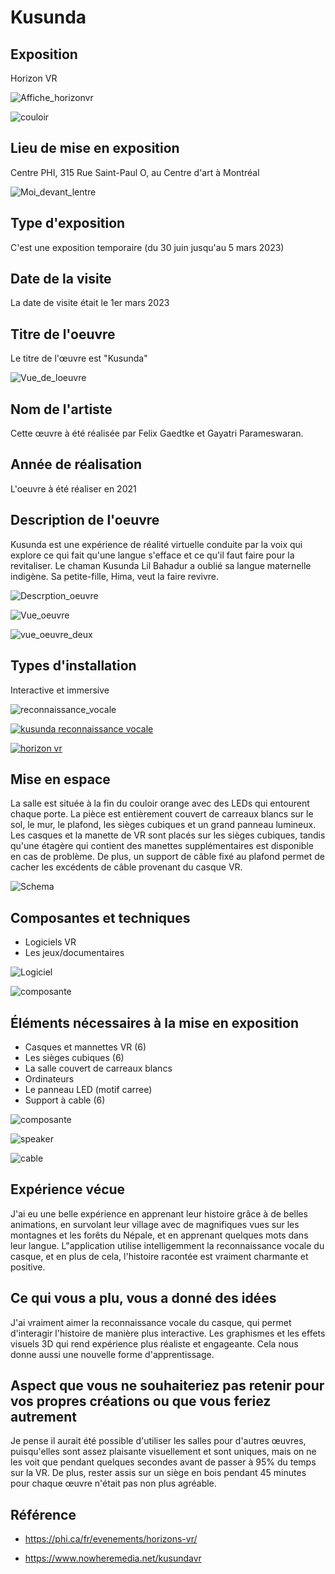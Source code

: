 # Kusunda

## Exposition

Horizon VR

![Affiche_horizonvr](Media/affiche_horizon_vr.jpg)

![couloir](Media/couloir.jpg)

## Lieu de mise en exposition

Centre PHI, 315 Rue Saint-Paul O, au Centre d'art à Montréal

![Moi_devant_lentre](mMedia/moi.jpg)

## Type d'exposition

C'est une exposition temporaire (du 30 juin jusqu'au 5 mars 2023)

## Date de la visite

La date de visite était le 1er mars 2023

## Titre de l'oeuvre

Le titre de l'œuvre est "Kusunda"

![Vue_de_loeuvre](Media/vue_pleine_kusunda.jpg)

## Nom de l'artiste

Cette œuvre à été réalisée par Felix Gaedtke et Gayatri Parameswaran.

## Année de réalisation

L'oeuvre à été réaliser en 2021

## Description de l'oeuvre

Kusunda est une expérience de réalité virtuelle conduite par la voix qui explore ce qui fait qu'une langue s'efface et ce qu'il faut faire pour la revitaliser. Le chaman Kusunda Lil Bahadur a oublié sa langue maternelle indigène. Sa petite-fille, Hima, veut la faire revivre.

![Descrption_oeuvre](Media/affiche_kusunda.jpg)

![Vue_oeuvre](Media/kusunda_vr.png)

![vue_oeuvre_deux](Media/kusunda_protagoniste.jpeg)

## Types d'installation

Interactive et immersive

![reconnaissance_vocale](Media/kusunda_parler.jpg)

[![kusunda reconnaissance vocale](https://www.youtube.com/shorts/WCgniecBKQY)](https://www.youtube.com/shorts/WCgniecBKQY)

[![horizon vr](https://youtube.com/shorts/SXMx00EYUBM)](https://youtube.com/shorts/SXMx00EYUBM)

## Mise en espace

La salle est située à la fin du couloir orange avec des LEDs qui entourent chaque porte. La pièce est entièrement couvert de carreaux blancs sur le sol, le mur, le plafond, les sièges cubiques et un grand panneau lumineux. Les casques et la manette de VR sont placés sur les sièges cubiques, tandis qu'une étagère qui contient des manettes supplémentaires est disponible en cas de problème. De plus, un support de câble fixé au plafond permet de cacher les excédents de câble provenant du casque VR.

![Schema](media/SchemaEchomarine.png)

## Composantes et techniques

- Logiciels VR
- Les jeux/documentaires

![Logiciel](media/Echomarine_logiciel.PNG)

![composante](media/Echomarine_les_trois_projecteurs.jpg)

## Éléments nécessaires à la mise en exposition

- Casques et mannettes VR (6)
- Les sièges cubiques (6)
- La salle couvert de carreaux blancs
- Ordinateurs
- Le panneau LED (motif carree)
- Support à cable (6)

![composante](media/Echomarine_les_trois_projecteurs.jpg)

![speaker](media/Echomarine_haut-parleur.jpg)

![cable](media/Echomarine_prise_cable.jpg)

## Expérience vécue

J'ai eu une belle expérience en apprenant leur histoire grâce à de belles animations, en survolant leur village avec de magnifiques vues sur les montagnes et les forêts du Népale, et en apprenant quelques mots dans leur langue. L"application utilise intelligemment la reconnaissance vocale du casque, et en plus de cela, l'histoire racontée est vraiment charmante et positive.

## Ce qui vous a plu, vous a donné des idées

J'ai vraiment aimer la reconnaissance vocale du casque, qui permet d'interagir l'histoire de manière plus interactive. Les graphismes et les effets visuels 3D qui rend expérience plus réaliste et engageante. Cela nous donne aussi une nouvelle forme d'apprentissage.

## Aspect que vous ne souhaiteriez pas retenir pour vos propres créations ou que vous feriez autrement

Je pense il aurait été possible d'utiliser les salles pour d'autres œuvres, puisqu'elles sont assez plaisante visuellement et sont uniques, mais on ne les voit que pendant quelques secondes avant de passer à 95% du temps sur la VR. De plus, rester assis sur un siège en bois pendant 45 minutes pour chaque œuvre n'était pas non plus agréable.

## Référence

- https://phi.ca/fr/evenements/horizons-vr/

- https://www.nowheremedia.net/kusundavr
